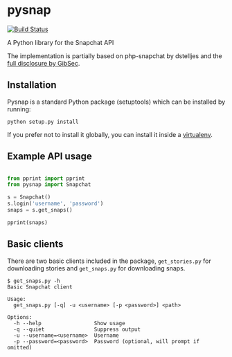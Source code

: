 pysnap
======

[![Build Status](https://travis-ci.org/martinp/pysnap.png)](https://travis-ci.org/martinp/pysnap)

A Python library for the Snapchat API

The implementation is partially based on php-snapchat by dstelljes and the
[full disclosure by GibSec](http://gibsonsec.org/snapchat/fulldisclosure/).

Installation
------------

Pysnap is a standard Python package (setuptools) which can be installed by
running:

    python setup.py install

If you prefer not to install it globally, you can install it inside a
[virtualenv](http://www.virtualenv.org/).

Example API usage
-----------------

```python

from pprint import pprint
from pysnap import Snapchat

s = Snapchat()
s.login('username', 'password')
snaps = s.get_snaps()

pprint(snaps)
```

Basic clients
-------------

There are two basic clients included in the package, `get_stories.py` for
downloading stories and `get_snaps.py` for downloading snaps.

    $ get_snaps.py -h
    Basic Snapchat client

    Usage:
      get_snaps.py [-q] -u <username> [-p <password>] <path>

    Options:
      -h --help                 Show usage
      -q --quiet                Suppress output
      -u --username=<username>  Username
      -p --password=<password>  Password (optional, will prompt if omitted)
